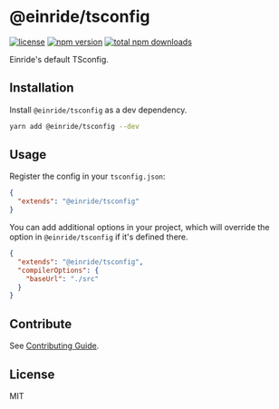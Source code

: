 # @einride/tsconfig

[![license](https://img.shields.io/npm/l/@einride/tsconfig.svg)](https://github.com/einride/tsconfig/blob/master/LICENSE)
[![npm version](https://img.shields.io/npm/v/@einride/tsconfig.svg)](https://www.npmjs.com/package/@einride/tsconfig)
[![total npm downloads](https://img.shields.io/npm/dt/@einride/tsconfig.svg)](https://www.npmjs.com/package/@einride/tsconfig)

Einride's default TSconfig.

## Installation

Install `@einride/tsconfig` as a dev dependency.

```bash
yarn add @einride/tsconfig --dev
```

## Usage

Register the config in your `tsconfig.json`:

```json
{
  "extends": "@einride/tsconfig"
}
```

You can add additional options in your project, which will override the option in
`@einride/tsconfig` if it's defined there.

```json
{
  "extends": "@einride/tsconfig",
  "compilerOptions": {
    "baseUrl": "./src"
  }
}
```

## Contribute

See [Contributing Guide](https://github.com/einride/tsconfig/blob/master/CONTRIBUTING.md).

## License

MIT
